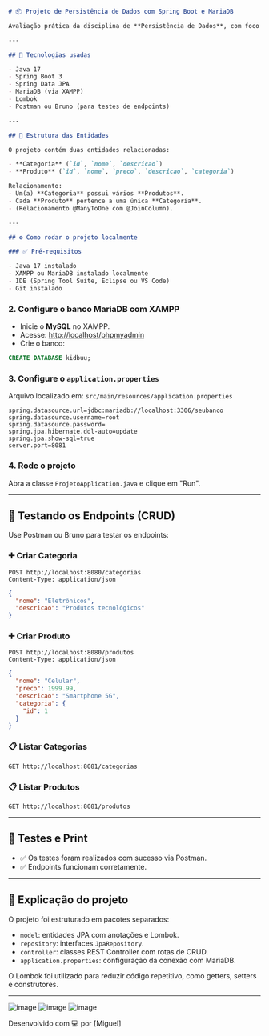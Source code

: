 
```markdown
# 📦 Projeto de Persistência de Dados com Spring Boot e MariaDB

Avaliação prática da disciplina de **Persistência de Dados**, com foco em mapeamento de entidades, uso de Spring Boot, JPA, MariaDB e Lombok.

---

## 🚀 Tecnologias usadas

- Java 17
- Spring Boot 3
- Spring Data JPA
- MariaDB (via XAMPP)
- Lombok
- Postman ou Bruno (para testes de endpoints)

---

## 📁 Estrutura das Entidades

O projeto contém duas entidades relacionadas:

- **Categoria** (`id`, `nome`, `descricao`)
- **Produto** (`id`, `nome`, `preco`, `descricao`, `categoria`)

Relacionamento:
- Um(a) **Categoria** possui vários **Produtos**.
- Cada **Produto** pertence a uma única **Categoria**.
- (Relacionamento @ManyToOne com @JoinColumn).

---

## ⚙️ Como rodar o projeto localmente

### ✅ Pré-requisitos

- Java 17 instalado
- XAMPP ou MariaDB instalado localmente
- IDE (Spring Tool Suite, Eclipse ou VS Code)
- Git instalado

```

### 2. Configure o banco MariaDB com XAMPP

- Inicie o **MySQL** no XAMPP.
- Acesse: [http://localhost/phpmyadmin](http://localhost/phpmyadmin)
- Crie o banco:

```sql
CREATE DATABASE kidbuu;
```

### 3. Configure o `application.properties`

Arquivo localizado em: `src/main/resources/application.properties`

```properties
spring.datasource.url=jdbc:mariadb://localhost:3306/seubanco
spring.datasource.username=root
spring.datasource.password=
spring.jpa.hibernate.ddl-auto=update
spring.jpa.show-sql=true
server.port=8081
```

### 4. Rode o projeto

Abra a classe `ProjetoApplication.java` e clique em "Run".

---

## 🔎 Testando os Endpoints (CRUD)

Use Postman ou Bruno para testar os endpoints:

### ➕ Criar Categoria
```
POST http://localhost:8080/categorias
Content-Type: application/json
```
```json
{
  "nome": "Eletrônicos",
  "descricao": "Produtos tecnológicos"
}
```

### ➕ Criar Produto
```
POST http://localhost:8080/produtos
Content-Type: application/json
```
```json
{
  "nome": "Celular",
  "preco": 1999.99,
  "descricao": "Smartphone 5G",
  "categoria": {
    "id": 1
  }
}
```

### 📋 Listar Categorias
```
GET http://localhost:8081/categorias
```

### 📋 Listar Produtos
```
GET http://localhost:8081/produtos
```

---

## 🧪 Testes e Print

- ✅ Os testes foram realizados com sucesso via Postman.
- ✅ Endpoints funcionam corretamente.
---

## 🧠 Explicação do projeto

O projeto foi estruturado em pacotes separados:

- `model`: entidades JPA com anotações e Lombok.
- `repository`: interfaces `JpaRepository`.
- `controller`: classes REST Controller com rotas de CRUD.
- `application.properties`: configuração da conexão com MariaDB.

O Lombok foi utilizado para reduzir código repetitivo, como getters, setters e construtores.

---

![image](https://github.com/user-attachments/assets/2a734c92-2e72-4bbd-9320-f5a44df80209)
![image](https://github.com/user-attachments/assets/d42d2281-6feb-429d-8aca-120acefac898)
![image](https://github.com/user-attachments/assets/570ba84b-b4cd-45c0-bd87-1cba1d872eaa)





Desenvolvido com 💻 por [Miguel]
```



